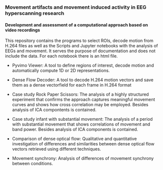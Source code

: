 ### Movement artifacts and movement induced activity in EEG hyperscanning research
#### Development and assessment of a computational approach based on video recordings





This repository contains the programs to select ROIs, decode motion from H.264 files as well as the Scripts and Jupyter notebooks with the analysis of EEGs and movement. It serves the purpose of documentation and does not include the data. For each notebook there is an html file.


- Pyvimo Viewer: 
A tool to define regions of interest, decode motion and automatically compute 1D or 2D representations.


- Dense Flow Decoder: 
A tool to decode H.264 motion vectors and save them as a dense vectorfield for each frame in H.264 format


- Case study Rock Paper Scissors: 
The analysis of a highly structured experiment that confirms the approach captures meaningful movement curves and shows how cross correlation may be employed. Besides analysis of ICA compontents is contained.


- Case study infant with substantial movement:
The analysis of a period with substantial movement that shows correlations of movement and band power. Besides analysis of ICA components is contained.


- Comparison of dense optical flow:
Qualitative and quantitative investigation of differences and similarities between dense optical flow vectors retrieved using different techniques.

- Movement synchrony: Analysis of differences of movement synchrony between conditions. 

